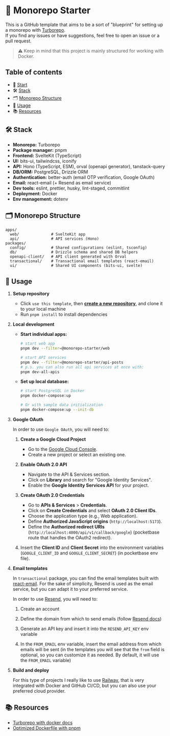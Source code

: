 # 🏁 Monorepo Starter

This is a GitHub template that aims to be a sort of "blueprint" for setting up a monorepo with [Turborepo](https://turbo.build/).<br />
If you find any issues or have suggestions, feel free to open an issue or a pull request.

> ⚠️ Keep in mind that this project is mainly structured for working with Docker.

## Table of contents

- 🏁 [Start](#🏁-monorepo-starter)
- 🛠 [Stack](#🛠-stack)
- 🗂️ [Monorepo Structure](#🗂️-monorepo-structure)
- 🧪 [Usage](#🧪-usage)
- 📚 [Resources](#📚-resources)

## 🛠 Stack

- **Monorepo:** Turborepo
- **Package manager:** pnpm
- **Frontend:** SvelteKit (TypeScript)
- **UI:** bits-ui, tailwindcss, iconify
- **API:** Hono (TypeScript, ESM), orval (openapi generator), tanstack-query
- **DB/ORM:** PostgreSQL, Drizzle ORM
- **Authentication:** better-auth (email OTP verification, Google OAuth)
- **Email:** react-email (+ Resend as email service)
- **Dev tools:** eslint, prettier, husky, lint-staged, commitlint
- **Deployment:** Docker
- **Env management:** dotenv

## 🗂️ Monorepo Structure

```
apps/
  web/              # SvelteKit app
  api/              # API services (Hono)
packages/
  config/           # Shared configurations (eslint, tsconfig)
  db/               # Drizzle schema and shared DB helpers
  openapi-client/   # API client generated with Orval
  transactional/    # Transactional email templates (react-email)
  ui/               # Shared UI components (bits-ui, svelte)
```

## 🧪 Usage

1. **Setup repository**
   - Click `use this template`, then **[create a new repository](https://github.com/new?template_name=monorepo-starter&template_owner=giovacalle)**, and clone it to your local machine
   - Run `pnpm install` to install dependencies

2. **Local development**
   - **Start individual apps:**

     ```bash
     # start web app
     pnpm dev --filter=@monorepo-starter/web

     # start API services
     pnpm dev --filter=@monorepo-starter/api-posts
     # p.s. you can also run all api services at once with:
     pnpm dev-all-apis
     ```

   - **Set up local database:**

     ```bash
     # start PostgreSQL in Docker
     pnpm docker-compose:up

     # Or with sample data initialization
     pnpm docker-compose:up --init-db
     ```

3. **Google OAuth**

   In order to use `Google OAuth`, you will need to:
   1. **Create a Google Cloud Project**
      - Go to the [Google Cloud Console](https://console.cloud.google.com/).
      - Create a new project or select an existing one.

   2. **Enable OAuth 2.0 API**
      - Navigate to the API & Services section.
      - Click on **Library** and search for "Google Identity Services".
      - Enable the **Google Identity Services API** for your project.

   3. **Create OAuth 2.0 Credentials**
      - Go to **APIs & Services** > **Credentials**.
      - Click on **Create Credentials** and select **OAuth 2.0 Client IDs**.
      - Choose the application type (e.g., Web application).
      - Define **Authorized JavaScript origins** (`http://localhost:5173`).
      - Define the **Authorized redirect URIs** (`http://localhost:4000/api/v1/callback/google`) (pocketbase route that handles the OAuth2 redirect).

   4. Insert the **Client ID** and **Client Secret** into the environment variables (`GOOGLE_CLIENT_ID` and `GOOGLE_CLIENT_SECRET`) (in pocketbase env file).

4. **Email templates**

   In `transactional` package, you can find the email templates built with [react-email](https://react.email/).
   For the sake of simplicity, Resend is used as the email service, but you can adapt it to your preferred service.

   In order to use [Resend](https://resend.com), you will need to:
   1. Create an account

   2. Define the domain from which to send emails (follow [Resend docs](https://resend.com/docs/dashboard/domains/introduction))

   3. Generate an API key and insert it into the `RESEND_API_KEY` env variable

   4. In the `FROM_EMAIL` env variable, insert the email address from which emails will be sent (in the templates you will see that the `from` field is optional, so you can customize it as needed. By default, it will use the `FROM_EMAIL` variable)

5. **Build and deploy**

   For this type of projects I really like to use [Railway](https://railway.app/), that is very integrated with Docker and GitHub CI/CD, but you can also use your preferred cloud provider.

## 📚 Resources

- [Turborepo with docker docs](https://turborepo.com/docs/guides/tools/docker)
- [Optimized Dockerfile with pnpm](https://fintlabs.medium.com/optimized-multi-stage-docker-builds-with-monorepo-and-pnpm-for-nodejs-microservices-in-a-monorepo-c686fdcf051f)
